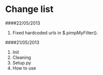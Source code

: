 Change list
===========
####22/05/2013
1. Fixed hardcoded urls in $.pimpMyFilter().

####21/05/2013
1. Init
2. Cleaning
3. Setup.py
4. How to use